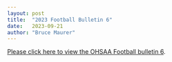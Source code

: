 ```yaml
---
layout: post
title:  "2023 Football Bulletin 6"
date:   2023-09-21
author: "Bruce Maurer"
---
```


[Please click here to view the OHSAA Football bulletin
6](https://storage.googleapis.com/ohsaa-websites/bulletins/2023/2023%20Bulletin%20Week%206.pdf).

